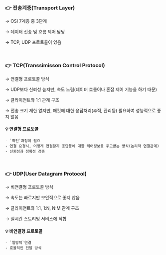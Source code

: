 ### 👉 전송계층(Transport Layer)
→ OSI 7계층 중 3단계

→ 데이터 전송 및 흐름 제어 담당

→ TCP, UDP 프로토콜이 있음

<br>

### 👉 TCP(Transsimisson Control Protocol)
→ 연결형 프로토콜 방식

→ UDP보다 신뢰성 높지만, 속도 느림(데이터 흐름이나 혼잡 제어 기능을 하기 때문)

→ 클라이언트와 1:1 관계 구조

→ 전송 크기 제한 없지만, 패킷에 대한 응답처리(추적, 관리등) 필요하여 성능적으로 좋지 않음


#### 💡 연결형 프로토콜

```
- `확인`과정이 필요
- 연결 요청시, 어떻게 연결할지 응답등에 대한 제어정보를 주고받는 방식(논리적 연결관계)
- 신뢰성과 정확성 검증
```

<br>

### 👉 UDP(User Datagram Protocol)
→ 비연결형 프로토콜 방식

→ 속도는 빠르지만 보안적으로 좋지 않음

→ 클라이언트와 1:1, 1:N, N:M 관계 구조

→ 실시간 스트리밍 서비스에 적합


#### 💡 비연결형 프로토콜
```
- `일방적`연결
- 효율적인 전달 방식
```
